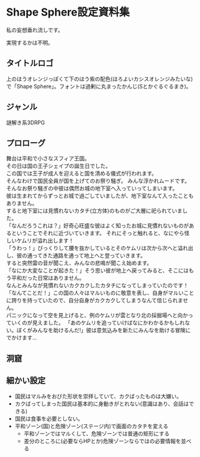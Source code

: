 # Shape Sphere設定資料集

私の妄想垂れ流しです。

実現するかは不明。

## タイトルロゴ
上のほうオレンジっぽくて下のほう紫の配色(ほろよいカシスオレンジみたいな)で「Shape Sphere」。フォントは過剰に丸まったかんじ(Sとかぐるぐるまき)。

## ジャンル
謎解き系3DRPG

## プロローグ
舞台は平和で小さなスフィア王国。  
その日は国の王子シェイプの誕生日でした。  
この国では王子が成人を迎えると国を清める儀式が行われます。  
そんなわけで国民全員が国を上げてのお祭り騒ぎ。  みんな浮かれムードです。  
そんなお祭り騒ぎの中彼は偶然お城の地下室へ入っていってしまいます。  
彼は生まれてからずっとお城で過ごしていましたが、地下室なんて入ったこともありません。  
すると地下室には見慣れないカタチ(立方体)のものがご大層に祀られていました。  
「なんだろうこれは？」好奇心旺盛な彼はよく知ったお城に見慣れないものがあるということでそれに近づいていきます。
それにそっと触れると、なにやら怪しいケムリが溢れ出します！  
「うわっ！」びっくりして腰を抜かしているとそのケムリは次から次へと溢れ出し、彼の通ってきた通路を通って地上へと登っていきます。  
すると突然雷の音が聞こえ、みんなの悲鳴が聞こえ始めます。  
「なにか大変なことが起きた！」そう思い彼が地上へ戻ってみると、そこにはもう平和だった日常はありません。  
なんとみんなが見慣れないカクカクしたカタチになってしまっていたのです！  
「なんてことだ！」この国の人々はマルいものに敬意を表し、自身がマルいことに誇りを持っていたので、自分自身がカクカクしてしまうなんて信じられません。  
パニックになって空を見上げると、例のケムリが雲となり北の採掘場へと向かっていくのが見えました。
「あのケムリを追っていけばなにかわかるかもしれない。ぼくがみんなを助けるんだ!」彼は意気込みを新たにみんなを助ける冒険にでかけます...

## 洞窟

## 細かい設定
- 国民はマルみをおびた形状を崇拝していて、カクばったものは大嫌い。
- カクばってしまった国民は基本的に身動きがとれない(意識はあり、会話はできる)
- 国民は食事を必要としない。
- 平和ゾーン(国)と危険ゾーン(ステージ内)で画面のカタチを変える
    - 平和ゾーンではマルくして、危険ゾーンでは普通の矩形にする
    - 差分のところに(必要ならHPとか)危険ゾーンならではの必要情報を並べる
